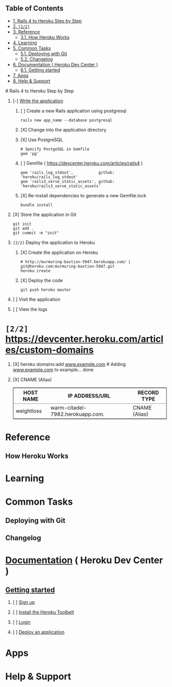 <div id="table-of-contents">
<h2>Table of Contents</h2>
<div id="text-table-of-contents">
<ul>
<li><a href="#sec-1">1. Rails 4 to Heroku Step by Step</a></li>
<li><a href="#sec-2">2. <code>[2/2]</code> </a></li>
<li><a href="#sec-3">3. Reference</a>
<ul>
<li><a href="#sec-3-1">3.1. How Heroku Works</a></li>
</ul>
</li>
<li><a href="#sec-4">4. Learning</a></li>
<li><a href="#sec-5">5. Common Tasks</a>
<ul>
<li><a href="#sec-5-1">5.1. Deploying with Git</a></li>
<li><a href="#sec-5-2">5.2. Changelog</a></li>
</ul>
</li>
<li><a href="#sec-6">6. Documentation ( Heroku Dev Center )</a>
<ul>
<li><a href="#sec-6-1">6.1. Getting started</a></li>
</ul>
</li>
<li><a href="#sec-7">7. Apps</a></li>
<li><a href="#sec-8">8. Help &amp; Support</a></li>
</ul>
</div>
</div>
# Rails 4 to Heroku Step by Step

1.  [-] [Write the application](https://devcenter.heroku.com/articles/rails3#write-your-app)
    
    1.  [ ] Create a new Rails application using postgresql
        
            rails new app_name --database postgresql
    
    2.  [X] Change into the application directory
    
    3.  [X] Use PostgreSQL
        
            # Specify PostgeSQL in Gemfile
            gem 'pg'
    
    4.  [ ] Gemfile ( <https://devcenter.heroku.com/articles/rails4> )
        
            gem 'rails_log_stdout',           github: 'heroku/rails_log_stdout'
            gem 'rails3_serve_static_assets', github: 'heroku/rails3_serve_static_assets'
    
    5.  [X] Re-install dependencies to generate a new Gemfile.lock
        
            bundle install

2.  [X] Store the application in Git
    
        git init
        git add .
        git commit -m "init"

3.  <code>[2/2]</code> Deploy the application to Heroku
    
    1.  [X] Create the application on Heroku
        
            # http://murmuring-bastion-5947.herokuapp.com/ | git@heroku.com:murmuring-bastion-5947.git
            heroku create
    
    2.  [X] Deploy the code
        
            git push heroku master

4.  [ ] Visit the application

5.  [ ] View the logs

# <code>[2/2]</code> <https://devcenter.heroku.com/articles/custom-domains>

1.  [X] heroku domains:add www.example.com
        # Adding www.example.com to example... done

2.  [X] CNAME (Alias)
    
    <table border="2" cellspacing="0" cellpadding="6" rules="groups" frame="hsides">
    
    
    <colgroup>
    <col class="left"/>
    
    <col class="left"/>
    
    <col class="left"/>
    </colgroup>
    <thead>
    <tr>
    <th scope="col" class="left">HOST NAME</th>
    <th scope="col" class="left">IP ADDRESS/URL</th>
    <th scope="col" class="left">RECORD TYPE</th>
    </tr>
    </thead>
    
    <tbody>
    <tr>
    <td class="left">weightloss</td>
    <td class="left">warm-citadel-7982.herokuapp.com.</td>
    <td class="left">CNAME (Alias)</td>
    </tr>
    </tbody>
    </table>

# Reference

## How Heroku Works

# Learning

# Common Tasks

## Deploying with Git

## Changelog

# [Documentation](https://devcenter.heroku.com/) ( Heroku Dev Center )

## [Getting started](https://devcenter.heroku.com/articles/quickstart)

1.  [ ] [Sign up](https://devcenter.heroku.com/articles/quickstart#step-1-sign-up)

2.  [ ] [Install the Heroku Toolbelt](https://devcenter.heroku.com/articles/quickstart#step-2-install-the-heroku-toolbelt)

3.  [ ] [Login](https://devcenter.heroku.com/articles/quickstart#step-3-login)

4.  [ ] [Deploy an application](https://devcenter.heroku.com/articles/quickstart#step-4-deploy-an-application)

# Apps

# Help & Support

